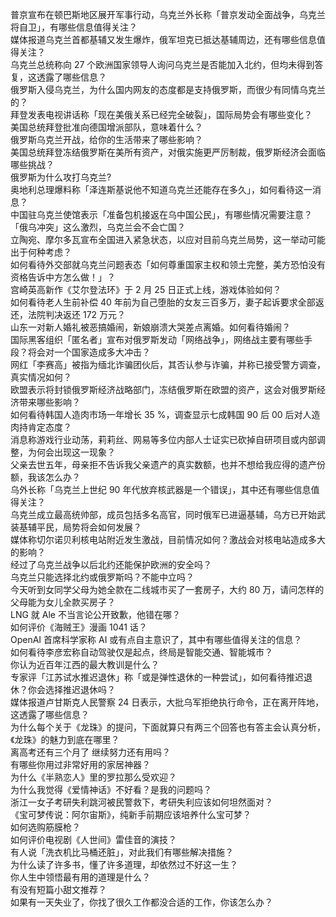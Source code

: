 普京宣布在顿巴斯地区展开军事行动，乌克兰外长称「普京发动全面战争，乌克兰将自卫」，有哪些信息值得关注？  
媒体报道乌克兰首都基辅又发生爆炸，俄军坦克已抵达基辅周边，还有哪些信息值得关注？  
乌克兰总统称向 27 个欧洲国家领导人询问乌克兰是否能加入北约，但均未得到答复，这透露了哪些信息？  
俄罗斯入侵乌克兰，为什么国内网友的态度都是支持俄罗斯，而很少有同情乌克兰的？  
拜登发表电视讲话称「现在美俄关系已经完全破裂」，国际局势会有哪些变化？  
美国总统拜登批准向德国增派部队，意味着什么？  
俄罗斯乌克兰开战，给你的生活带来了哪些影响？  
美国总统拜登冻结俄罗斯在美所有资产，对俄实施更严厉制裁，俄罗斯经济会面临哪些挑战？  
俄罗斯为什么攻打乌克兰?  
奥地利总理爆料称「泽连斯基说他不知道乌克兰还能存在多久」，如何看待这一消息？  
中国驻乌克兰使馆表示「准备包机接返在乌中国公民」，有哪些情况需要注意？  
「俄乌冲突」这么激烈，乌克兰会不会亡国？  
立陶宛、摩尔多瓦宣布全国进入紧急状态，以应对目前乌克兰局势，这一举动可能出于何种考虑？  
如何看待外交部就乌克兰问题表态「如何尊重国家主权和领土完整，美方恐怕没有资格告诉中方怎么做！」？  
宫崎英高新作《艾尔登法环》于 2 月 25 日正式上线，游戏体验如何？  
如何看待老人生前补偿 40 年前为自己堕胎的女友三百多万，妻子起诉要求全部返还，法院判决返还 172 万元？  
山东一对新人婚礼被恶搞婚闹，新娘崩溃大哭差点离婚。如何看待婚闹？  
国际黑客组织「匿名者」宣布对俄罗斯发动「网络战争」，网络战主要有哪些手段？将会对一个国家造成多大冲击？  
网红「李赛高」被指为缅北诈骗团伙后，其否认参与诈骗，并称已接受警方调查，真实情况如何？  
欧盟表示将封锁俄罗斯经济战略部门，冻结俄罗斯在欧盟的资产，这会对俄罗斯经济带来哪些影响？  
如何看待韩国人造肉市场一年增长 35 %，调查显示七成韩国 90 后 00 后对人造肉持肯定态度？  
消息称游戏行业动荡，莉莉丝、网易等多位内部人士证实已砍掉自研项目或内部调整，为何会出现这一现象？  
父亲去世五年，母亲拒不告诉我父亲遗产的真实数额，也并不想给我应得的遗产份额，我该怎么办？  
乌外长称「乌克兰上世纪 90 年代放弃核武器是一个错误」，其中还有哪些信息值得关注？  
乌克兰成立最高统帅部，成员包括多名高官，同时俄军已进逼基辅，乌方已开始武装基辅平民，局势将会如何发展？  
媒体称切尔诺贝利核电站附近发生激战，目前情况如何？激战会对核电站造成多大的影响？  
经过了乌克兰战争以后北约还能保护欧洲的安全吗？  
乌克兰只能选择北约或俄罗斯吗？不能中立吗？  
今天听到女同学父母为她全款在二线城市买了一套房子，大约 80 万，请问怎样的父母能为女儿全款买房子？  
LNG 就 Ale 不当言论公开致歉，他错在哪？  
如何评价《海贼王》漫画 1041 话？  
OpenAI 首席科学家称 AI 或有点自主意识了，其中有哪些值得关注的信息？  
如何看待李彦宏称自动驾驶仅是起点，终局是智能交通、智能城市？  
你认为近百年江西的最大教训是什么？  
专家评「江苏试水推迟退休」称「或是弹性退休的一种尝试」，如何看待推迟退休？你会选择推迟退休吗？  
媒体报道卢甘斯克人民警察 24 日表示，大批乌军拒绝执行命令，正在离开阵地，这透露了哪些信息？  
为什么每个关于《龙珠》的提问，下面就算只有两三个回答也有答主会认真分析，《龙珠》的魅力到底在哪里？  
离高考还有三个月了 继续努力还有用吗？  
有哪些你用过非常好用的家居神器？  
为什么《半熟恋人》里的罗拉那么受欢迎？  
为什么我觉得《爱情神话》不好看？是我的问题吗？  
浙江一女子考研失利跳河被民警救下，考研失利应该如何坦然面对？  
《宝可梦传说：阿尔宙斯》，纯新手前期应该培养什么宝可梦？  
如何选购筋膜枪？  
如何评价电视剧《人世间》雷佳音的演技？  
有人说「洗衣机比马桶还脏」，对此我们有哪些解决措施？  
为什么读了许多书，懂了许多道理，却依然过不好这一生？  
你人生中领悟最有用的道理是什么？  
有没有短篇小甜文推荐？  
如果有一天失业了，你找了很久工作都没合适的工作，你该怎么办？  
